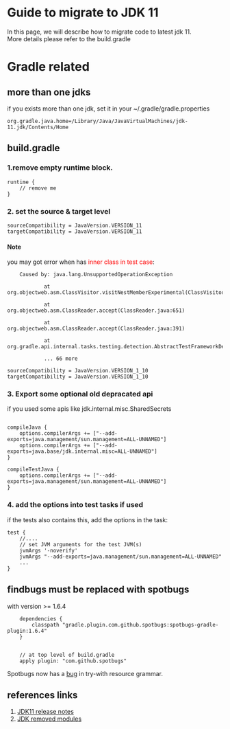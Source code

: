 # Guide to migrate to JDK 11
In this page, we will describe how to migrate code to latest jdk 11.
<br>
More details please refer to the build.gradle

# Gradle related
## more than one jdks
if you exists more than one jdk, set it in your ~/.gradle/gradle.properties
```
org.gradle.java.home=/Library/Java/JavaVirtualMachines/jdk-11.jdk/Contents/Home
```

## build.gradle
### 1.remove empty runtime block.
```
runtime {
    // remove me
}
```
### 2. set the source & target level
```
sourceCompatibility = JavaVersion.VERSION_11
targetCompatibility = JavaVersion.VERSION_11
```

#### Note 
you may got error when has <font color="red">inner class in test case</font>:
```
    Caused by: java.lang.UnsupportedOperationException

            at org.objectweb.asm.ClassVisitor.visitNestMemberExperimental(ClassVisitor.java:248)

            at org.objectweb.asm.ClassReader.accept(ClassReader.java:651)

            at org.objectweb.asm.ClassReader.accept(ClassReader.java:391)

            at org.gradle.api.internal.tasks.testing.detection.AbstractTestFrameworkDetector.classVisitor(AbstractTestFrameworkDetector.java:124)

            ... 66 more
```

```
sourceCompatibility = JavaVersion.VERSION_1_10
targetCompatibility = JavaVersion.VERSION_1_10
```


### 3. Export some optional old depracated api
if you used some apis like jdk.internal.misc.SharedSecrets
```

compileJava {
    options.compilerArgs += ["--add-exports=java.management/sun.management=ALL-UNNAMED"]
    options.compilerArgs += ["--add-exports=java.base/jdk.internal.misc=ALL-UNNAMED"]
}

compileTestJava {
    options.compilerArgs += ["--add-exports=java.management/sun.management=ALL-UNNAMED"]
}

```

### 4. add the options into test tasks if used

if the tests also contains this, add the options in the task:
```
test {
    //....
    // set JVM arguments for the test JVM(s)
    jvmArgs '-noverify'
    jvmArgs "--add-exports=java.management/sun.management=ALL-UNNAMED"
    ...
}
```

## findbugs must be replaced with spotbugs
with version >= 1.6.4
```
    dependencies {
        classpath "gradle.plugin.com.github.spotbugs:spotbugs-gradle-plugin:1.6.4"
    }
    
    
    // at top level of build.gradle
    apply plugin: "com.github.spotbugs"

```
Spotbugs now has a [bug](https://github.com/spotbugs/spotbugs/issues/493) in try-with resource grammar.

## references links

1. [JDK11 release notes](https://www.oracle.com/technetwork/java/javase/11-relnote-issues-5012449.html)
2. [JDK removed modules](http://openjdk.java.net/jeps/320)